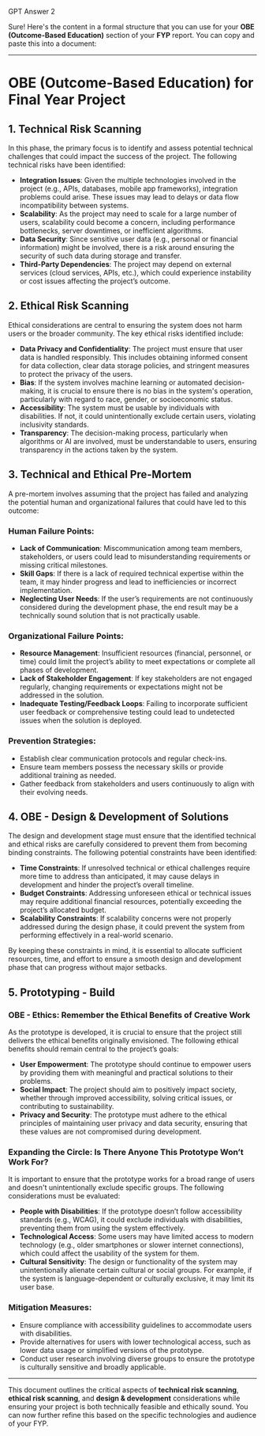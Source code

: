 GPT Answer 2

Sure! Here's the content in a formal structure that you can use for your **OBE (Outcome-Based Education)** section of your **FYP** report. You can copy and paste this into a document:

---

# **OBE (Outcome-Based Education) for Final Year Project**

## **1. Technical Risk Scanning**

In this phase, the primary focus is to identify and assess potential technical challenges that could impact the success of the project. The following technical risks have been identified:

- **Integration Issues**: Given the multiple technologies involved in the project (e.g., APIs, databases, mobile app frameworks), integration problems could arise. These issues may lead to delays or data flow incompatibility between systems.
- **Scalability**: As the project may need to scale for a large number of users, scalability could become a concern, including performance bottlenecks, server downtimes, or inefficient algorithms.
- **Data Security**: Since sensitive user data (e.g., personal or financial information) might be involved, there is a risk around ensuring the security of such data during storage and transfer.
- **Third-Party Dependencies**: The project may depend on external services (cloud services, APIs, etc.), which could experience instability or cost issues affecting the project’s outcome.

## **2. Ethical Risk Scanning**

Ethical considerations are central to ensuring the system does not harm users or the broader community. The key ethical risks identified include:

- **Data Privacy and Confidentiality**: The project must ensure that user data is handled responsibly. This includes obtaining informed consent for data collection, clear data storage policies, and stringent measures to protect the privacy of the users.
- **Bias**: If the system involves machine learning or automated decision-making, it is crucial to ensure there is no bias in the system's operation, particularly with regard to race, gender, or socioeconomic status.
- **Accessibility**: The system must be usable by individuals with disabilities. If not, it could unintentionally exclude certain users, violating inclusivity standards.
- **Transparency**: The decision-making process, particularly when algorithms or AI are involved, must be understandable to users, ensuring transparency in the actions taken by the system.

## **3. Technical and Ethical Pre-Mortem**

A pre-mortem involves assuming that the project has failed and analyzing the potential human and organizational failures that could have led to this outcome:

### **Human Failure Points**:

- **Lack of Communication**: Miscommunication among team members, stakeholders, or users could lead to misunderstanding requirements or missing critical milestones.
- **Skill Gaps**: If there is a lack of required technical expertise within the team, it may hinder progress and lead to inefficiencies or incorrect implementation.
- **Neglecting User Needs**: If the user’s requirements are not continuously considered during the development phase, the end result may be a technically sound solution that is not practically usable.

### **Organizational Failure Points**:

- **Resource Management**: Insufficient resources (financial, personnel, or time) could limit the project’s ability to meet expectations or complete all phases of development.
- **Lack of Stakeholder Engagement**: If key stakeholders are not engaged regularly, changing requirements or expectations might not be addressed in the solution.
- **Inadequate Testing/Feedback Loops**: Failing to incorporate sufficient user feedback or comprehensive testing could lead to undetected issues when the solution is deployed.

### **Prevention Strategies**:

- Establish clear communication protocols and regular check-ins.
- Ensure team members possess the necessary skills or provide additional training as needed.
- Gather feedback from stakeholders and users continuously to align with their evolving needs.

## **4. OBE - Design & Development of Solutions**

The design and development stage must ensure that the identified technical and ethical risks are carefully considered to prevent them from becoming binding constraints. The following potential constraints have been identified:

- **Time Constraints**: If unresolved technical or ethical challenges require more time to address than anticipated, it may cause delays in development and hinder the project’s overall timeline.
- **Budget Constraints**: Addressing unforeseen ethical or technical issues may require additional financial resources, potentially exceeding the project’s allocated budget.
- **Scalability Constraints**: If scalability concerns were not properly addressed during the design phase, it could prevent the system from performing effectively in a real-world scenario.

By keeping these constraints in mind, it is essential to allocate sufficient resources, time, and effort to ensure a smooth design and development phase that can progress without major setbacks.

## **5. Prototyping - Build**

### **OBE - Ethics: Remember the Ethical Benefits of Creative Work**

As the prototype is developed, it is crucial to ensure that the project still delivers the ethical benefits originally envisioned. The following ethical benefits should remain central to the project’s goals:

- **User Empowerment**: The prototype should continue to empower users by providing them with meaningful and practical solutions to their problems.
- **Social Impact**: The project should aim to positively impact society, whether through improved accessibility, solving critical issues, or contributing to sustainability.
- **Privacy and Security**: The prototype must adhere to the ethical principles of maintaining user privacy and data security, ensuring that these values are not compromised during development.

### **Expanding the Circle: Is There Anyone This Prototype Won’t Work For?**

It is important to ensure that the prototype works for a broad range of users and doesn't unintentionally exclude specific groups. The following considerations must be evaluated:

- **People with Disabilities**: If the prototype doesn’t follow accessibility standards (e.g., WCAG), it could exclude individuals with disabilities, preventing them from using the system effectively.
- **Technological Access**: Some users may have limited access to modern technology (e.g., older smartphones or slower internet connections), which could affect the usability of the system for them.
- **Cultural Sensitivity**: The design or functionality of the system may unintentionally alienate certain cultural or social groups. For example, if the system is language-dependent or culturally exclusive, it may limit its user base.

### **Mitigation Measures**:

- Ensure compliance with accessibility guidelines to accommodate users with disabilities.
- Provide alternatives for users with lower technological access, such as lower data usage or simplified versions of the prototype.
- Conduct user research involving diverse groups to ensure the prototype is culturally sensitive and broadly applicable.

---

This document outlines the critical aspects of **technical risk scanning**, **ethical risk scanning**, and **design & development** considerations while ensuring your project is both technically feasible and ethically sound. You can now further refine this based on the specific technologies and audience of your FYP.
